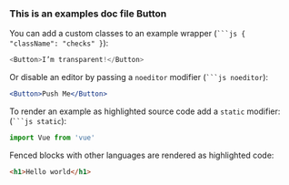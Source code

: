 ### This is an examples doc file Button

You can add a custom classes to an example wrapper (` ```js { "className": "checks" } `):

```js { "className": "checks" }
<Button>I’m transparent!</Button>
```

Or disable an editor by passing a `noeditor` modifier (` ```js noeditor `):

```jsx noeditor
<Button>Push Me</Button>
```

To render an example as highlighted source code add a `static` modifier: (` ```js static `):

```js static
import Vue from 'vue'
```

Fenced blocks with other languages are rendered as highlighted code:

```html
<h1>Hello world</h1>
```
